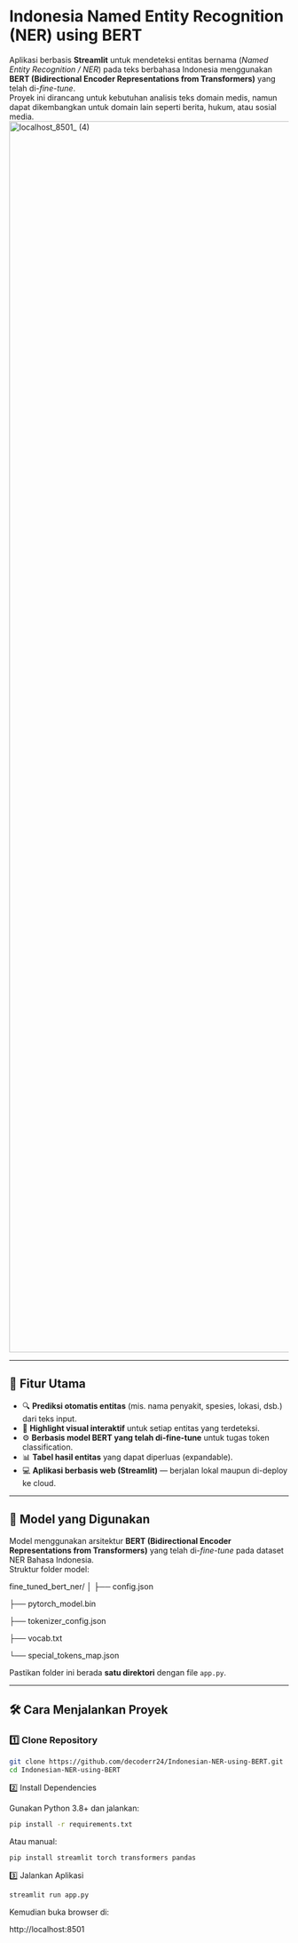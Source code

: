 
 # Indonesia Named Entity Recognition (NER) using BERT

Aplikasi berbasis **Streamlit** untuk mendeteksi entitas bernama (*Named Entity Recognition / NER*) pada teks berbahasa Indonesia menggunakan **BERT (Bidirectional Encoder Representations from Transformers)** yang telah di-*fine-tune*.  
Proyek ini dirancang untuk kebutuhan analisis teks domain medis, namun dapat dikembangkan untuk domain lain seperti berita, hukum, atau sosial media.
<img width="2880" height="2216" alt="localhost_8501_ (4)" src="https://github.com/user-attachments/assets/b5da265f-d07c-4aeb-9f56-ce377fc8a985" />

---

## 🚀 **Fitur Utama**
- 🔍 **Prediksi otomatis entitas** (mis. nama penyakit, spesies, lokasi, dsb.) dari teks input.
- 🎨 **Highlight visual interaktif** untuk setiap entitas yang terdeteksi.
- ⚙️ **Berbasis model BERT yang telah di-fine-tune** untuk tugas token classification.
- 📊 **Tabel hasil entitas** yang dapat diperluas (expandable).
- 💻 **Aplikasi berbasis web (Streamlit)** — berjalan lokal maupun di-deploy ke cloud.

---

## 🧠 **Model yang Digunakan**
Model menggunakan arsitektur **BERT (Bidirectional Encoder Representations from Transformers)** yang telah di-*fine-tune* pada dataset NER Bahasa Indonesia.  
Struktur folder model:

fine_tuned_bert_ner/
│
├── config.json

├── pytorch_model.bin

├── tokenizer_config.json

├── vocab.txt

└── special_tokens_map.json


Pastikan folder ini berada **satu direktori** dengan file `app.py`.

---

## 🛠️ **Cara Menjalankan Proyek**

### 1️⃣ Clone Repository
```bash
git clone https://github.com/decoderr24/Indonesian-NER-using-BERT.git
cd Indonesian-NER-using-BERT
```
2️⃣ Install Dependencies

Gunakan Python 3.8+ dan jalankan:

```bash
pip install -r requirements.txt

```


Atau manual:
```bash
pip install streamlit torch transformers pandas
```
3️⃣ Jalankan Aplikasi
```bash
streamlit run app.py
```
Kemudian buka browser di:


http://localhost:8501


